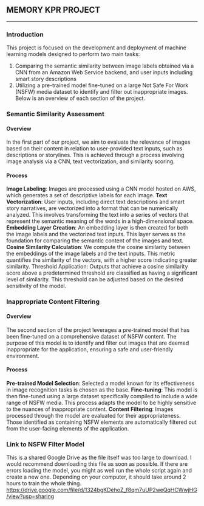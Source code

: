 ## MEMORY KPR PROJECT

---

### Introduction
This project is focused on the development and deployment of machine learning models designed to perform two main tasks: 
  1. Comparing the semantic similarity between image labels obtained via a CNN from an Amazon Web Service backend, and user inputs including smart story descriptions
  2. Utilizing a pre-trained model fine-tuned on a large Not Safe For Work (NSFW) media dataset to identify and filter out inappropriate images. Below is an overview of each section of the project.

### Semantic Similarity Assessment

#### Overview

In the first part of our project, we aim to evaluate the relevance of images based on their content in relation to user-provided text inputs, such as descriptions or storylines. This is achieved through a process involving image analysis via a CNN, text vectorization, and similarity scoring.

#### Process

**Image Labeling**: Images are processed using a CNN model hosted on AWS, which generates a set of descriptive labels for each image.
**Text Vectorization**: User inputs, including direct text descriptions and smart story narratives, are vectorized into a format that can be numerically analyzed. This involves transforming the text into a series of vectors that represent the semantic meaning of the words in a high-dimensional space.
**Embedding Layer Creation**: An embedding layer is then created for both the image labels and the vectorized text inputs. This layer serves as the foundation for comparing the semantic content of the images and text.
**Cosine Similarity Calculation**: We compute the cosine similarity between the embeddings of the image labels and the text inputs. This metric quantifies the similarity of the vectors, with a higher score indicating greater similarity.
    Threshold Application: Outputs that achieve a cosine similarity score above a predetermined threshold are classified as having a significant level of similarity. This threshold can be adjusted based on the desired sensitivity of the model.

### Inappropriate Content Filtering

#### Overview

The second section of the project leverages a pre-trained model that has been fine-tuned on a comprehensive dataset of NSFW content. The purpose of this model is to identify and filter out images that are deemed inappropriate for the application, ensuring a safe and user-friendly environment.

#### Process

**Pre-trained Model Selection**: Selected a model known for its effectiveness in image recognition tasks is chosen as the base.
**Fine-tuning**: This model is then fine-tuned using a large dataset specifically compiled to include a wide range of NSFW media. This process adapts the model to be highly sensitive to the nuances of inappropriate content.
**Content Filtering**: Images processed through the model are evaluated for their appropriateness. Those identified as containing NSFW elements are automatically filtered out from the user-facing elements of the application.

### Link to NSFW Filter Model

This is a shared Google Drive as the file itself was too large to download. I would recommend downloading this file as soon as possible. If there are errors loading the model, you might as well run the whole script again and create a new one. Depending on your computer, it should take around 2 hours to train the whole thing.  https://drive.google.com/file/d/1324bgKDehoZ_f8qm7uUP2weQqHCWwjHG/view?usp=sharing
